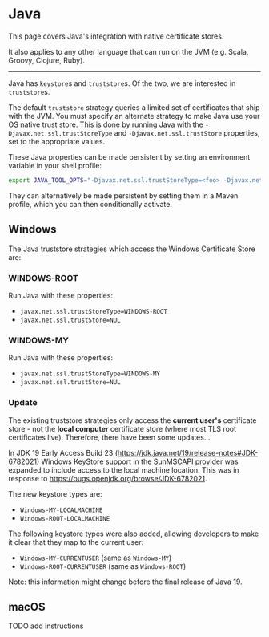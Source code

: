 # Java

This page covers Java's integration with native certificate stores.

It also applies to any other language that can run on the JVM (e.g. Scala, Groovy, Clojure, Ruby).

---

Java has `keystore`s and `truststore`s. Of the two, we are interested in `truststore`s.

The default `truststore` strategy queries a limited set of certificates that ship with the JVM. You must specify an alternate strategy to make Java use your OS native trust store. This is done by running Java with the `-Djavax.net.ssl.trustStoreType` and `-Djavax.net.ssl.trustStore` properties, set to the appropriate values.

These Java properties can be made persistent by setting an environment variable in your shell profile:

```bash
export JAVA_TOOL_OPTS="-Djavax.net.ssl.trustStoreType=<foo> -Djavax.net.ssl.trustStore=<bar>"
```

They can alternatively be made persistent by setting them in a Maven profile, which you can then conditionally activate.

## Windows

The Java truststore strategies which access the Windows Certificate Store are:

### WINDOWS-ROOT

Run Java with these properties:

- `javax.net.ssl.trustStoreType=WINDOWS-ROOT`
- `javax.net.ssl.trustStore=NUL`

### WINDOWS-MY

Run Java with these properties:

- `javax.net.ssl.trustStoreType=WINDOWS-MY`
- `javax.net.ssl.trustStore=NUL`

### Update

The existing truststore strategies only access the **current user's** certificate store - not the **local computer** certificate store (where most TLS root certificates live). Therefore, there have been some updates...

In JDK 19 Early Access Build 23 (<https://jdk.java.net/19/release-notes#JDK-6782021>) Windows KeyStore support in the SunMSCAPI provider was expanded to include access to the local machine location. This was in response to <https://bugs.openjdk.org/browse/JDK-6782021>.

The new keystore types are:

- `Windows-MY-LOCALMACHINE`
- `Windows-ROOT-LOCALMACHINE`

The following keystore types were also added, allowing developers to make it clear that they map to the current user:

- `Windows-MY-CURRENTUSER` (same as `Windows-MY`)
- `Windows-ROOT-CURRENTUSER` (same as `Windows-ROOT`)

Note: this information might change before the final release of Java 19.

## macOS

TODO add instructions
